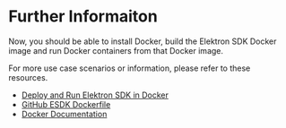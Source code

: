 # Further Informaiton

Now, you should be able to install Docker, build the Elektron SDK Docker 
image and run Docker containers from that Docker image. 

For more use case scenarios or information, please refer to these resources.

- [Deploy and Run Elektron SDK in Docker](https://developers.refinitiv.com/article/deploy-and-run-elektron-sdk-docker)
- [GitHub ESDK Dockerfile](https://github.com/Refinitiv-API-Samples/Article.EMA.ETA.Docker)
- [Docker Documentation](https://docs.docker.com/)
